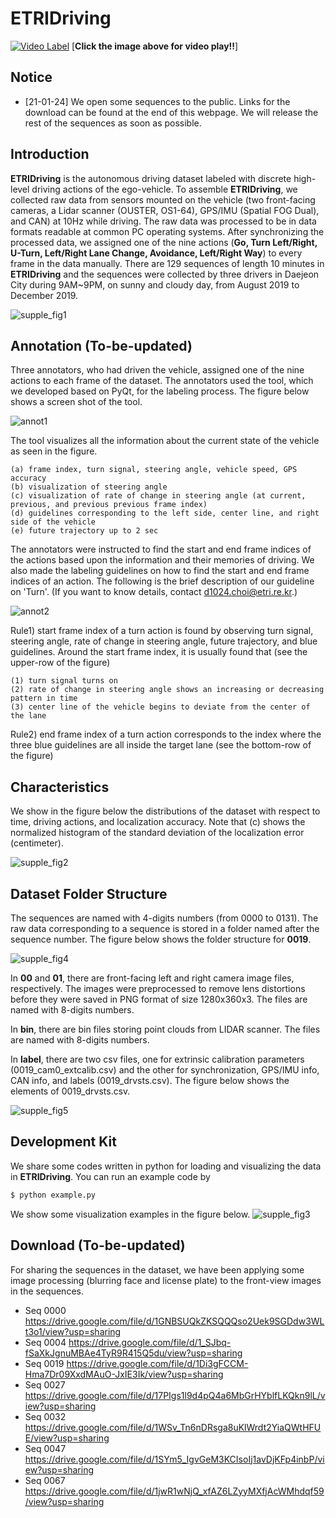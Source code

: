 # ETRIDriving

[![Video Label](./images/screen_shot_etridriving.jpg)](https://youtu.be/cYyecNvo1Pg)
[**Click the image above for video play!!**]

## Notice
+ [21-01-24] We open some sequences to the public. Links for the download can be found at the end of this webpage. We will release the rest of the sequences as soon as possible.

## Introduction
**ETRIDriving** is the autonomous driving dataset labeled with discrete high-level driving actions of the ego-vehicle. To assemble **ETRIDriving**, we collected raw data from sensors mounted on the vehicle (two front-facing cameras, a Lidar scanner (OUSTER, OS1-64), GPS/IMU (Spatial FOG Dual), and CAN) at 10Hz while driving. The raw data was processed to be in data formats readable at common PC operating systems. After synchronizing the processed data, we assigned one of the nine actions (**Go, Turn Left/Right, U-Turn, Left/Right Lane Change, Avoidance, Left/Right Way**) to every frame in the data manually. There are 129 sequences of length 10 minutes in **ETRIDriving** and the sequences were collected by three drivers in Daejeon City during 9AM~9PM, on sunny and cloudy day, from August 2019 to December 2019.


![supple_fig1](./images/supple_fig1.png)


## Annotation (To-be-updated)
Three annotators, who had driven the vehicle, assigned one of the nine actions to each frame of the dataset. The annotators used the tool, which we developed based on PyQt, for the labeling process. The figure below shows a screen shot of the tool.

![annot1](./images/annot1.png)

The tool visualizes all the information about the current state of the vehicle as seen in the figure. 

    (a) frame index, turn signal, steering angle, vehicle speed, GPS accuracy
    (b) visualization of steering angle 
    (c) visualization of rate of change in steering angle (at current, previous, and previous previous frame index)
    (d) guidelines corresponding to the left side, center line, and right side of the vehicle
    (e) future trajectory up to 2 sec

The annotators were instructed to find the start and end frame indices of the actions based upon the information and their memories of driving. We also made the labeling guidelines on how to find the start and end frame indices of an action. The following is the brief description of our guideline on 'Turn'. (If you want to know details, contact d1024.choi@etri.re.kr.)

![annot2](./images/annot2.png)

Rule1) start frame index of a turn action is found by observing turn signal, steering angle, rate of change in steering angle, future trajectory, and blue guidelines. Around the start frame index, it is usually found that (see the upper-row of the figure)

    (1) turn signal turns on
    (2) rate of change in steering angle shows an increasing or decreasing pattern in time
    (3) center line of the vehicle begins to deviate from the center of the lane

Rule2) end frame index of a turn action corresponds to the index where the three blue guidelines are all inside the target lane (see the bottom-row of the figure)


## Characteristics
We show in the figure below the distributions of the dataset with respect to time, driving actions, and localization accuracy. Note that (c) shows the normalized histogram of the standard deviation of the localization error (centimeter).

![supple_fig2](./images/supple_fig2.png)


## Dataset Folder Structure
The sequences are named with 4-digits numbers (from 0000 to 0131). The raw data corresponding to a sequence is stored in a folder named after the sequence number. The figure below shows the folder structure for **0019**.

![supple_fig4](./images/supple_fig4.png)

In **00** and **01**, there are front-facing left and right camera image files, respectively. The images were preprocessed to remove lens distortions before they were saved in PNG format of size 1280x360x3. The files are named with 8-digits numbers.

In **bin**, there are bin files storing point clouds from LIDAR scanner. The files are named with 8-digits numbers.

In **label**, there are two csv files, one for extrinsic calibration parameters (0019_cam0_extcalib.csv) and the other for synchronization, GPS/IMU info, CAN info, and labels (0019_drvsts.csv). The figure below shows the elements of 0019_drvsts.csv.

![supple_fig5](./images/supple_fig5.png)


## Development Kit
We share some codes written in python for loading and visualizing the data in **ETRIDriving**. You can run an example code by
```sh
$ python example.py
```

We show some visualization examples in the figure below.
![supple_fig3](./images/supple_fig3.png)


## Download (To-be-updated)
For sharing the sequences in the dataset, we have been applying some image processing (blurring face and license plate) to the front-view images in the sequences. 

+ Seq 0000 https://drive.google.com/file/d/1GNBSUQkZKSQQQso2Uek9SGDdw3WLt3o1/view?usp=sharing 
+ Seq 0004 https://drive.google.com/file/d/1_SJbq-fSaXkJgnuMBAe4TyR9R415Q5du/view?usp=sharing
+ Seq 0019 https://drive.google.com/file/d/1Di3gFCCM-Hma7Dr09XxdMAuO-JxIE3Ik/view?usp=sharing
+ Seq 0027 https://drive.google.com/file/d/17PIgs1l9d4pQ4a6MbGrHYblfLKQkn9lL/view?usp=sharing
+ Seq 0032 https://drive.google.com/file/d/1WSv_Tn6nDRsga8uKlWrdt2YiaQWtHFUE/view?usp=sharing
+ Seq 0047 https://drive.google.com/file/d/1SYm5_IgvGeM3KCIsoIj1avDjKFp4inbP/view?usp=sharing
+ Seq 0067 https://drive.google.com/file/d/1jwR1wNjQ_xfAZ6LZyyMXfjAcWMhdqf59/view?usp=sharing
